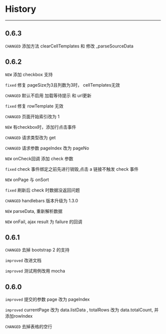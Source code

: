 # History

---

## 0.6.3

`CHANGED`  添加方法 clearCellTemplates 和 修改 _parseSourceData

## 0.6.2

`NEW` 添加 checkbox 支持

`fixed` 修复 pageSize为3且列数为3时， cellTemplates无效

`CHANGED` 默认不启用 加载等待提示 和 url更新

`fixed` 修复 rowTemplate 无效

`CHANGED` 页面开始索引改为 1

`NEW` 有checkbox时，添加行点击事件

`CHANGED` 请求类型改为 get

`CHANGED` 请求参数 pageIndex 改为 pageNo

`NEW` onCheck回调 添加 check 参数

`fixed` check 事件绑定之前先进行销毁,点击 a 链接不触发 check 事件

`NEW` onPage 与 onSort

`fixed` 刷新后 check 时数据没返回问题

`CHANGED` handlebars 版本升级为 1.3.0

`NEW` parseData, 重新解析数据

`NEW` onFail, ajax result 为 failure 的回调


## 0.6.1

`CHANGED` 去掉 bootstrap 2 的支持

`improved` 改进文档

`improved` 测试用例改用 mocha


## 0.6.0

`improved` 提交的参数 page 改为 pageIndex

`improved` currentPage 改为 data.listData , totalRows 改为 data.totalCount, 并添加rowIndex

`CHANGED` 去掉表格的空行
